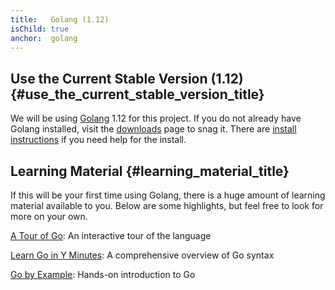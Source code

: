 ```yaml
---
title:   Golang (1.12)
isChild: true
anchor:  golang
---
```


## Use the Current Stable Version (1.12) {#use_the_current_stable_version_title}

We will be using [Golang](https://golang.org/) 1.12 for this project. If you do
not already have Golang installed, visit the [downloads](https://golang.org/dl/)
page to snag it. There are [install instructions](https://golang.org/doc/install)
if you need help for the install.

## Learning Material {#learning_material_title}
If this will be your first time using Golang, there is a huge amount of
learning material available to you. Below are some highlights, but feel free
to look for more on your own.

[A Tour of Go](https://tour.golang.org/welcome/1): An interactive tour of the language

[Learn Go in Y Minutes](https://learnxinyminutes.com/docs/go/): A comprehensive overview of Go syntax

[Go by Example](https://gobyexample.com/): Hands-on introduction to Go
